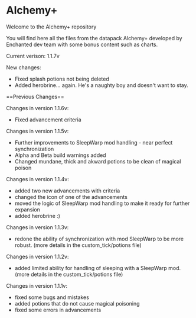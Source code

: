# Alchemy+
 
 Welcome to the Alchemy+ repository
 
 You will find here all the files from the datapack Alchemy+ developed by Enchanted dev team with some bonus content such as charts.
 
 Current verison: 1.1.7v

  New changes:

- Fixed splash potions not being deleted
- Added herobrine... again. He's a naughty boy and doesn't want to stay.
 
 ==Previous Changes==

 Changes in version 1.1.6v:

- Fixed advancement criteria

 Changes in version 1.1.5v:

- Further improvements to SleepWarp mod handling - near perfect synchronization
- Alpha and Beta build warnings added
- Changed mundane, thick and akward potions to be clean of magical poison

 Changes in version 1.1.4v:
  - added two new advancements with criteria
  - changed the icon of one of the advancements
  - moved the logic of SleepWarp mod handling to make it ready for further expansion
  - added herobrine :)

 Changes in version 1.1.3v:
 - redone the ability of synchronization with mod SleepWarp to be more robust. (more details in the custom_tick/potions file)
 
 Changes in version 1.1.2v:
 - added limited ability for handling of sleeping with a SleepWarp mod. (more details in the custom_tick/potions file) 
 
 
 Changes in version 1.1.1v:
 - fixed some bugs and mistakes
 - added potions that do not cause magical poisoning
 - fixed some errors in advancements
